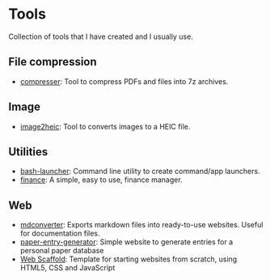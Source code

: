 # Tools

Collection of tools that I have created and I usually use.

## File compression

- [compresser](compresser/): Tool to compress PDFs and files into 7z archives.

## Image

- [image2heic](image2heic/): Tool to converts images to a HEIC file.

## Utilities

- [bash-launcher](bash-launcher/): Command line utility to create command/app launchers.
- [finance](finance/): A simple, easy to use, finance manager.

## Web

- [mdconverter](mdconverter/): Exports markdown files into ready-to-use websites. Useful for documentation files.
- [paper-entry-generator](paper-entry-generator/): Simple website to generate entries for a personal paper database
- [Web Scaffold](web-scaffold/): Template for starting websites from scratch, using HTML5, CSS and JavaScript